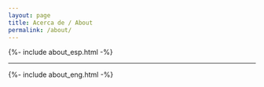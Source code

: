 ```yaml
---
layout: page
title: Acerca de / About
permalink: /about/
---
```


{%- include about_esp.html -%}

<p><hr /></p>

{%- include about_eng.html -%}